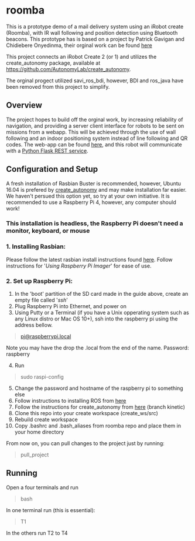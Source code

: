
# roomba

  

This is a prototype demo of a mail delivery system using an iRobot create (Roomba), with IR wall following and position detection using Bluetooth beacons. This prototype has is based on a project by Patrick Gavigan and Chidiebere Onyedinma, their orginal work can be found [here](https://github.com/NMAI-lab/saviRoomba)
  

This project connects an iRobot Create 2 (or 1) and utilizes the create_autonomy package, available at https://github.com/AutonomyLab/create_autonomy. 

The orginal progect utilized savi_ros_bdi, however, BDI and ros_java have been removed from this project to simplify.

## Overview

The project hopes to build off the orginal work, by increasing reliability of navigation, and providing a server client interface for robots to be sent on missions from a webapp. This will be achieved through the use of wall following and an indoor positioning system instead of line following and QR codes. The web-app can be found [here](https://github.com/Carleton-Autonomous-Mail-Robot/Web-App), and this robot will communicate with a [Python Flask REST service](https://github.com/Carleton-Autonomous-Mail-Robot/WebServices-Server).
  

## Configuration and Setup

A fresh installation of Rasbian Buster is recommended, however, Ubuntu 16.04 is prefered by [create_autonomy](https://github.com/AutonomyLab/create_robot) and may make installation far easier. We haven't persued this option yet, so try at your own initiative. It is recommended to use a Raspberry Pi 4, however, any computer should work!

### This installation is headless, the Raspberry Pi doesn't need a monitor, keyboard, or mouse
### 1. Installing Rasbian:
Please follow the latest rasbian install instructions found [here](https://www.raspberrypi.org/documentation/installation/installing-images/). Follow instructions for '*Using Raspberry Pi Imager*' for ease of use.

### 2. Set up Raspberry Pi:

 1. In the 'boot' partition of the SD card made in the guide above, create an empty file called '*ssh*'
 2. Plug Raspberry Pi into Ethernet, and power on
 3. Using Putty or a Terminal (if you have a Unix opperating system such as any Linux distro or Mac OS 10+), ssh into the raspberry pi using the address bellow.
> pi@raspberrypi.local

Note you may have the drop the .local from the end of the name.
Password: raspberry

4.  Run
> sudo raspi-config

5. Change the password and hostname of the raspberry pi to something else
6. Follow instructions to installing ROS from [here](http://wiki.ros.org/ROSberryPi/Installing%20ROS%20Kinetic%20on%20the%20Raspberry%20Pi)
7. Follow the instructions for create_autonomy from [here](https://github.com/AutonomyLab/create_robot) (branch kinetic)
8. Clone this repo into your create workspace (create_ws/src)
9. Rebuild create workspace
10. Copy .bashrc and .bash_aliases from roomba repo and place them in your home directory

From now on, you can pull changes to the project just by running:
> pull_project 



  

## Running
Open a four terminals and run
> bash

In one terminal run (this is essential):
> T1
 
In the others run T2 to T4
